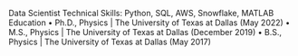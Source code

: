 Data Scientist
Technical Skills: Python, SQL, AWS, Snowflake, MATLAB
Education
•	Ph.D., Physics | The University of Texas at Dallas (May 2022)
•	M.S., Physics | The University of Texas at Dallas (December 2019)
•	B.S., Physics | The University of Texas at Dallas (May 2017)

